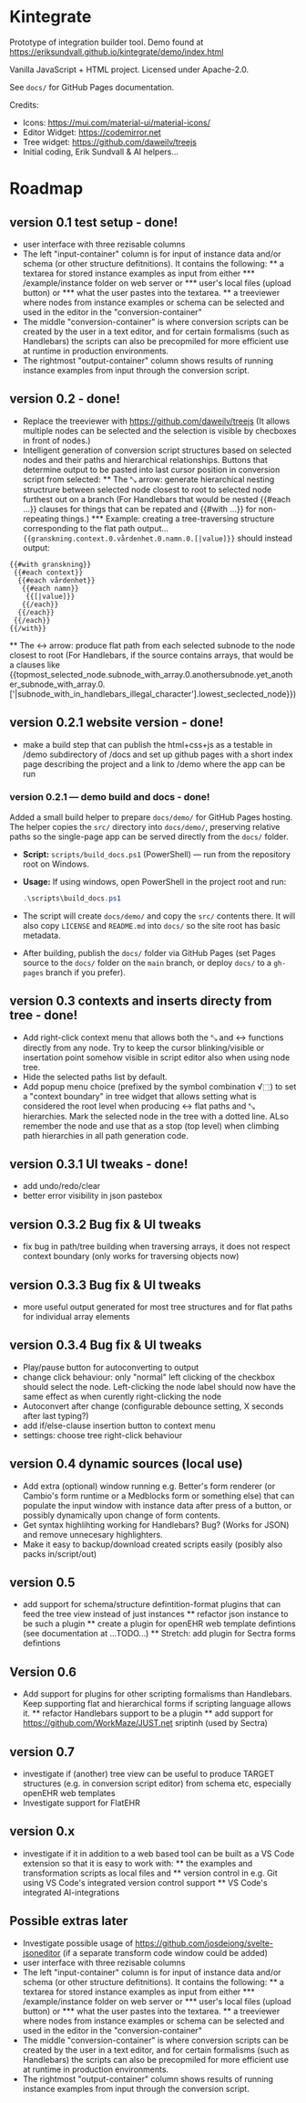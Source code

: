 # Kintegrate
Prototype of integration builder tool. 
Demo found at https://eriksundvall.github.io/kintegrate/demo/index.html

Vanilla JavaScript + HTML project. 
Licensed under Apache-2.0.

See `docs/` for GitHub Pages documentation.


Credits:
* Icons: https://mui.com/material-ui/material-icons/
* Editor Widget: https://codemirror.net
* Tree widget: https://github.com/daweilv/treejs
* Initial coding, Erik Sundvall & AI helpers...

# Roadmap

## <a id="v0.1"></a>version 0.1 test setup - done!
* user interface with three rezisable columns
* The left "input-container" column is for input of instance data and/or schema (or other structure defitnitions). It contains the following:
** a textarea for stored instance examples as input from either
*** /example/instance folder on web server or
*** user's local files (upload button) or
*** what the user pastes into the textarea.
** a treeviewer where nodes from instance examples or schema can be selected and used in the editor in the "conversion-container" 
* The middle "conversion-container" is where conversion scripts can be created by the user in a text editor, and for certain formalisms (such as Handlebars) the scripts can also be precopmiled for more efficient use at runtime in production environments.
* The rightmost "output-container" column shows results of running instance examples from input through the conversion script.

## <a id="v0.2"></a>version 0.2 - done!
* Replace the treeviewer with https://github.com/daweilv/treejs (It allows multiple nodes can be selected and the selection is visible by checboxes in front of nodes.)
* Intelligent generation of conversion script structures based on selected nodes and their paths and hierarchical relationships. Buttons that determine output to be pasted into last cursor position in conversion script from selected:
** The ⤡ arrow: generate hierarchical nesting structrure between selected node closest to root to selected node furthest out on a branch (For Handlebars that would be nested {{#each ...}} clauses for things that can be repated and {{#with ...}} for non-repeating things.) 
*** Example: creating a tree-traversing structure corresponding to the flat path output... `{{granskning.context.0.vårdenhet.0.namn.0.[|value]}}` should instead output: 
```
{{#with granskning}}
 {{#each context}}
  {{#each vårdenhet}}
   {{#each namn}}
    {{[|value]}}
   {{/each}} 
  {{/each}} 
 {{/each}} 
{{/with}}
```
** The ↔ arrow: produce flat path from each selected subnode to the node closest to root (For Handlebars, if the source contains arrays, that would be a clauses like {{topmost_selected_node.subnode_with_array.0.anothersubnode.yet_another_subnode_with_array.0.['|subnode_with_in_handlebars_illegal_character'].lowest_seclected_node}})

## <a id="v0.2.1"></a>version 0.2.1 website version - done! 
* make a build step that can publish the html+css+js as a testable in /demo subdirectory of /docs and set up github pages with a short index page describing the project and a link to /demo where the app can be run

### version 0.2.1 — demo build and docs - done!

Added a small build helper to prepare `docs/demo/` for GitHub Pages hosting. The helper copies the `src/` directory into `docs/demo/`, preserving relative paths so the single-page app can be served directly from the `docs/` folder.

- **Script:** `scripts/build_docs.ps1` (PowerShell) — run from the repository root on Windows.
- **Usage:**
    If using windows, open PowerShell in the project root and run:
    ```powershell
    .\scripts\build_docs.ps1
    ```

- The script will create `docs/demo/` and copy the `src/` contents there. It will also copy `LICENSE` and `README.md` into `docs/` so the site root has basic metadata.

- After building, publish the `docs/` folder via GitHub Pages (set Pages source to the `docs/` folder on the `main` branch, or deploy `docs/` to a `gh-pages` branch if you prefer).

## <a id="v0.3"></a>version 0.3 contexts and inserts directy from tree - done!
* Add right-click context menu that allows both the ⤡ and ↔ functions directly from any node. Try to keep the cursor blinking/visible or insertation point somehow visible in script editor also when using node tree.
* Hide the selected paths list by default.
* Add popup menu choice (prefixed by the symbol combination √⬚) to set a "context boundary" in tree widget that allows setting what is considered the root level when producing ↔ flat paths and ⤡ hierarchies. Mark the selected node in the tree with a dotted line. ALso remember the node and use that as a stop (top level) when climbing path hierarchies in all path generation code.

## <a id="v0.3.1"></a>version 0.3.1 UI tweaks - done!
* add undo/redo/clear
* better error visibility in json pastebox

## <a id="v0.3.2"></a>version 0.3.2 Bug fix & UI tweaks
* fix bug in path/tree building when traversing arrays, it does not respect context boundary (only works for traversing objects now)

## <a id="v0.3.3"></a>version 0.3.3 Bug fix & UI tweaks
* more useful output generated for most tree structures and for flat paths for individual array elements

## <a id="v0.3.4"></a>version 0.3.4 Bug fix & UI tweaks
* Play/pause button for autoconverting to output
* change click behaviour: only "normal" left clicking of the checkbox should select the node. Left-clicking the node label should now have the same effect as when curently right-clicking the node 
* Autoconvert after change (configurable debounce setting, X seconds after last typing?)
* add if/else-clause insertion button to context menu
* settings: choose tree right-click behaviour

## <a id="v0.4"></a>version 0.4 dynamic sources (local use)
* Add extra (optional) window running e.g. Better's form renderer (or Cambio's form runtime or a Medblocks form or something else) that can populate the input window with instance data after press of a button, or possibly dynamically upon change of form contents.
* Get syntax highlihting working for Handlebars? Bug? (Works for JSON) and remove unnecesary highlighters.
* Make it easy to backup/download created scripts easily (posibly also packs in/script/out)

## <a id="v0.5"></a>version 0.5
* add support for schema/structure defintition-format plugins that can feed the tree view instead of just instances
** refactor json instance to be such a plugin
** create a plugin for openEHR web template defintions (see documentation at ...TODO...)
** Stretch: add plugin for Sectra forms defintions

## <a id="v0.6"></a>Version 0.6
* Add support for plugins for other scripting formalisms than Handlebars. Keep supporting flat and hierarchical forms if scripting language allows it.
** refactor Handlebars support to be a plugin
** add support for https://github.com/WorkMaze/JUST.net sriptinh (used by Sectra)

## <a id="v0.7"></a>version 0.7 
* investigate if (another) tree view can be useful to produce TARGET structures (e.g. in conversion script editor) from schema etc, especially openEHR web templates
* Investigate support for FlatEHR

## <a id="v0.x"></a>version 0.x
* investigate if it in addition to a web based tool can be built as a VS Code extension so that it is easy to work with: 
** the examples and transformation scripts as local files and 
** version control in e.g. Git using VS Code's integrated version control support
** VS Code's integrated AI-integrations

## Possible extras later
* Investigate possible usage of https://github.com/josdejong/svelte-jsoneditor (if a separate transform code window could be added)
* user interface with three rezisable columns
* The left "input-container" column is for input of instance data and/or schema (or other structure defitnitions). It contains the following:
** a textarea for stored instance examples as input from either
*** /example/instance folder on web server or
*** user's local files (upload button) or
*** what the user pastes into the textarea.
** a treeviewer where nodes from instance examples or schema can be selected and used in the editor in the "conversion-container" 
* The middle "conversion-container" is where conversion scripts can be created by the user in a text editor, and for certain formalisms (such as Handlebars) the scripts can also be precopmiled for more efficient use at runtime in production environments.
* The rightmost "output-container" column shows results of running instance examples from input through the conversion script.
